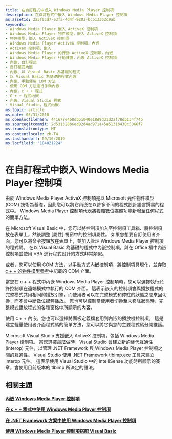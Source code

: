 ```yaml
---
title: 在自訂程式中嵌入 Windows Media Player 控制項
description: 在自訂程式中嵌入 Windows Media Player 控制項
ms.assetid: 2a5f0cd7-e3fa-4d4f-9203-bcb13362c9ab
keywords:
- Windows Media Player 嵌入 ActiveX 控制項
- Windows Media Player 物件模型，嵌入 ActiveX 控制項
- 物件模型，嵌入 ActiveX 控制項
- Windows Media Player ActiveX 控制項，內嵌
- ActiveX 控制項，嵌入
- Windows Media Player 的行動 ActiveX 控制項，內嵌
- Windows Media Player 行動裝置，內嵌 ActiveX 控制項
- 內嵌，自訂程式
- 自訂程式內嵌
- 內嵌、以 Visual Basic 為基礎的程式
- 以 Visual Basic 為基礎的程式內嵌
- 內嵌、手動使用 COM 方法
- 使用 COM 方法進行手動內嵌
- 內嵌，c + + 程式
- C + + 程式內嵌
- 內嵌、Visual Studio 程式
- Visual Studio，程式內嵌
ms.topic: article
ms.date: 05/31/2018
ms.openlocfilehash: 441678e4b8db51040e18d9d31d2af78db134f74b
ms.sourcegitcommit: 2d531328b6ed82d4ad971a45a5131b430c5866f7
ms.translationtype: MT
ms.contentlocale: zh-TW
ms.lasthandoff: 09/16/2019
ms.locfileid: "104021224"
---
```

# <a name="embedding-the-windows-media-player-control-in-a-custom-program"></a>在自訂程式中嵌入 Windows Media Player 控制項

由於 Windows Media Player ActiveX 控制項是以 Microsoft 元件物件模型 (COM) 技術為基礎，因此您可以將它內嵌在以許多不同的程式設計語言撰寫的程式中。 Windows Media Player 控制項代表將複雜數位媒體功能新增至任何程式的簡單方法。

在 Microsoft Visual Basic 中，您可以將控制項加入至控制項工具箱、將控制項放在表單上，然後調整 [屬性] 視窗中的控制項屬性。 如果您想要自訂使用者介面，您可以將命令按鈕放在表單上，並加入管理 Windows Media Player 控制項的程式碼。 在以 Visual Basic 為基礎的程式中內嵌控制項，與在 Office 檔中內嵌控制項並使用 VBA 進行程式設計的方式非常類似。

或者，您可以使用 COM 方法，以手動方式內嵌控制項，將控制項具現化，並存取 [c + + 的物件模型參考](object-model-reference-for-c.md)中記載的 COM 介面。

當您在 c + + 程式中內嵌 Windows Media Player 控制項時，您可以選擇執行允許控制項在遠端模式中執行的 COM 介面。 這表示嵌入的控制項會與播放程式的完整模式共用相同的播放引擎，而使用者可以在完整模式和停駐的狀態之間來回切換，而不會中斷數位媒體播放。 您也可以控制當使用者切換至未移除狀態時，完整模式播放程式的各種窗格中所顯示的內容。

使用 c + + 內嵌，您也可以選擇將面板定義檔套用到內嵌的播放機控制項。 這是建立輕量使用者介面程式碼的簡單方法，您可以將它與您的主要程式碼分開維護。

Microsoft Visual Studio 支援嵌入 ActiveX 控制項，包括 Windows Media Player 控制項。 當您選擇這麼做時，Visual Studio 會建立新的替代互通性 (interop) 元件，以管理 .NET Framework 與 Windows Media Player 控制項之間的互通性。 Visual Studio 使用 .NET Framework tlbimp.exe 工具來建立 interop 元件。 這表示使用 Visual Studio 中的 IntelliSense 功能時所顯示的簽章，會使用目前版本的 tlbimp 所決定的語法。

## <a name="related-topics"></a>相關主題

<dl> <dt>

[**內嵌 Windows Media Player 控制項**](embedding-the-windows-media-player-control.md)
</dt> <dt>

[**在 c + + 程式中使用 Windows Media Player 控制項**](using-the-windows-media-player-control-in-a-c---program.md)
</dt> <dt>

[**在 .NET Framework 方案中使用 Windows Media Player 控制項**](using-the-windows-media-player-control-in-a--net-framework-solution.md)
</dt> <dt>

[**使用 Windows Media Player 控制項搭配 Visual Basic**](using-the-windows-media-player-control-with-visual-basic.md)
</dt> </dl>

 

 




